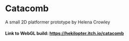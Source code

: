 # Catacomb 
A small 2D platformer prototype by Helena Crowley
#### Link to WebGL build: https://hekilopter.itch.io/catacomb
